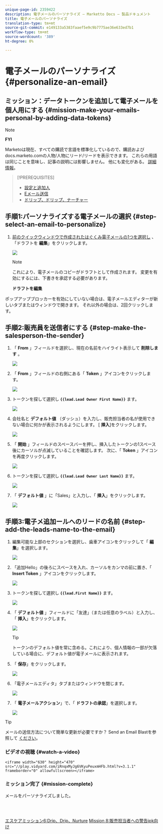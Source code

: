 ```yaml
---
unique-page-id: 2359422
description: 電子メールのパーソナライズ — Marketto Docs — 製品ドキュメント
title: 電子メールのパーソナライズ
translation-type: tm+mt
source-git-commit: e149133a5383faaef5e9c9b7775ae36e633ed7b1
workflow-type: tm+mt
source-wordcount: '389'
ht-degree: 0%

---
```



# 電子メールのパーソナライズ {#personalize-an-email}

## ミッション：データトークンを追加して電子メールを個人用にする {#mission-make-your-emails-personal-by-adding-data-tokens}

>[!NOTE]
>
>**FYI**
>
>Marketoは現在、すべての購読で言語を標準化しているので、購読およびdocs.marketo.comの人物/人物にリード/リードを表示できます。 これらの用語は同じことを意味し、記事の説明には影響しません。 他にも変化がある。 [詳細情報](http://docs.marketo.com/display/DOCS/Updates+to+Marketo+Terminology)。

>[!PREREQUISITES]
>
>* [設定と追加人](get-set-up-and-add-a-person.md)
>* [Eメール送信](send-an-email.md)
>* [ドリップ、ドリップ、ナーチャー](drip-drip-nurture.md)


## 手順1:パーソナライズする電子メールの選択 {#step-select-an-email-to-personalize}

1. [前のクイックウィンドウで作成されたはぐくみ電子メールの1つを選択し](drip-drip-nurture.md) 、「ドラフトを **編集**」をクリックします。

   ![](assets/one-4.png)

   >[!NOTE]
   >
   >これにより、電子メールのコピーがドラフトとして作成されます。 変更を有効にするには、下書きを承認する必要があります。

   **ドラフトを編集**

ポップアップブロッカーを有効にしていない場合は、電子メールエディターが新しいタブまたはウィンドウで開きます。 それ以外の場合は、2回クリックします。

## 手順2:販売員を送信者にする {#step-make-the-salesperson-the-sender}

1. 「 **From** 」フィールドを選択し、現在の名前をハイライト表示して **削除します** 。

   ![](assets/two-5.png)

1. 「 **From** 」フィールドの右側にある「 **Token** 」アイコンをクリックします。

   ![](assets/three-4.png)

1. トークンを探して選択し **`{{lead.Lead Owner First Name}}`** ます。

   ![](assets/four-3.png)

1. 会社名と **デフォルト値** （ダッシュ）を入力し、販売担当者の名が使用できない場合に何かが表示されるようにします。 [ **挿入**]をクリックします。

   ![](assets/five-4.png)

1. 「 **開始** 」フィールドのスペースバーを押し、挿入したトークンの1スペース後にカーソルが点滅していることを確認します。 次に、「 **Token** 」アイコンを再度クリックします。

   ![](assets/six-4.png)

1. トークンを探して選択し **`{{lead.Lead Owner Last Name}}`** ます。

   ![](assets/seven-5.png)

1. 「 **デフォルト値** 」に「Sales」と入力し、「 **挿入**」をクリックします。

   ![](assets/eight-3.png)

## 手順3:電子メ追加ールへのリードの名前 {#step-add-the-leads-name-to-the-email}

1. 編集可能な上部のセクションを選択し、歯車アイコンをクリックして「 **編集**」を選択します。

   ![](assets/nine-2.png)

1. 「追加Hello」の後ろにスペースを入れ、カーソルをカンマの前に置き、「 **Insert Token** 」アイコンをクリックします。

   ![](assets/ten-4.png)

1. トークンを探して選択し **`{{lead.First Name}}`** ます。

   ![](assets/eleven-4.png)

1. 「 **デフォルト値** 」フィールドに「友達」（または任意のラベル）と入力し、「 **挿入**」をクリックします。

   ![](assets/twelve-3.png)

   >[!TIP]
   >
   >トークンのデフォルト値を常に含める。これにより、個人情報の一部が欠落している場合に、デフォルト値が電子メールに表示されます。

1. 「 **保存**」をクリックします。

   ![](assets/thirteen-3.png)

1. 「電子メールエディタ」タブまたはウィンドウを閉じます。

   ![](assets/fourteen-3.png)

1. 「 **電子メールアクション**」で、「 **ドラフトの承認**」を選択します。

   ![](assets/fifteen-3.png)

>[!TIP]
>
>メールの送信方法について簡単な更新が必要ですか？ Send an Email Blastを参照して [ください](send-an-email.md)。

### ビデオの視聴 {#watch-a-video}

`<iframe width="630" height="470" src="//play.vidyard.com/iRnqxMyJg6VKyuPeuxmHFb.html?v=3.1.1" frameborder="0" allowfullscreen></iframe>`

### ミッション完了 {#mission-complete}

メールをパーソナライズしました。

<br> 

[エスケアミッション6:Drip、Drip、Nurture](drip-drip-nurture.md) [Mission 8:販売担当者への警告jpk向け](alert-the-sales-rep.md)